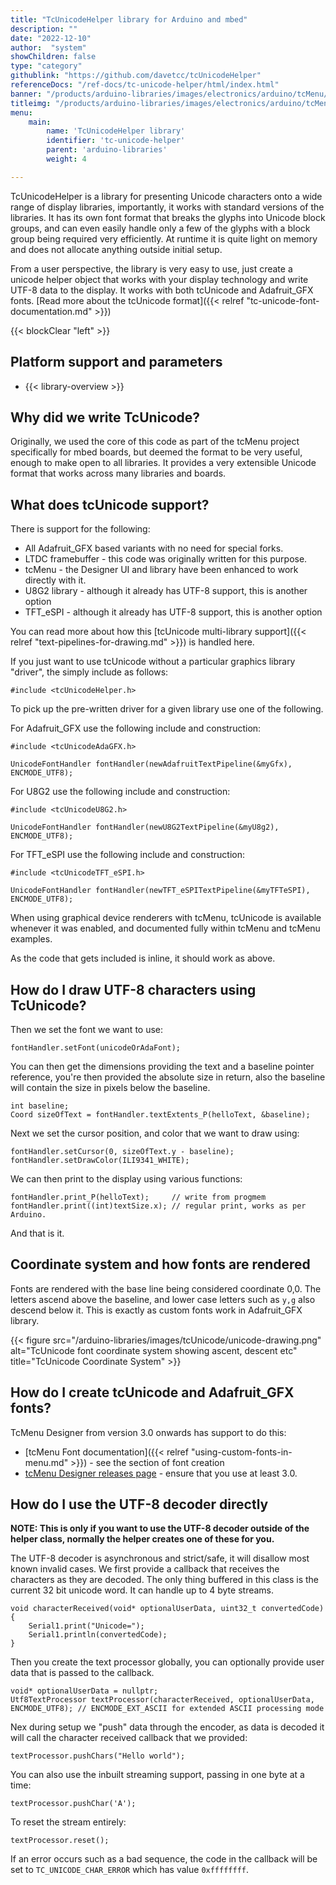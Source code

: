 ```yaml
---
title: "TcUnicodeHelper library for Arduino and mbed"
description: ""
date: "2022-12-10"
author:  "system"
showChildren: false
type: "category"
githublink: "https://github.com/davetcc/tcUnicodeHelper"
referenceDocs: "/ref-docs/tc-unicode-helper/html/index.html"
banner: "/products/arduino-libraries/images/electronics/arduino/tcMenu/unicode-font-editor-banner.jpg"
titleimg: "/products/arduino-libraries/images/electronics/arduino/tcMenu/unicode-font-editor-banner.jpg"
menu:
    main:
        name: 'TcUnicodeHelper library'
        identifier: 'tc-unicode-helper'
        parent: 'arduino-libraries'
        weight: 4

---
```


TcUnicodeHelper is a library for presenting Unicode characters onto a wide range of display libraries, importantly, it works with standard versions of the libraries. It has its own font format that breaks the glyphs into Unicode block groups, and can even easily handle only a few of the glyphs with a block group being required very efficiently. At runtime it is quite light on memory and does not allocate anything outside initial setup.

From a user perspective, the library is very easy to use, just create a unicode helper object that works with your display technology and write UTF-8 data to the display. It works with both tcUnicode and Adafruit_GFX fonts. [Read more about the tcUnicode format]({{< relref "tc-unicode-font-documentation.md" >}})

{{< blockClear "left" >}}

## Platform support and parameters

* {{< library-overview >}}


## Why did we write TcUnicode?

Originally, we used the core of this code as part of the tcMenu project specifically for mbed boards, but deemed the format to be very useful, enough to make open to all libraries. It provides a very extensible Unicode format that works across many libraries and boards.

## What does tcUnicode support?

There is support for the following:

* All Adafruit_GFX based variants with no need for special forks.
* LTDC framebuffer - this code was originally written for this purpose.
* tcMenu - the Designer UI and library have been enhanced to work directly with it.
* U8G2 library - although it already has UTF-8 support, this is another option
* TFT_eSPI - although it already has UTF-8 support, this is another option

You can read more about how this [tcUnicode multi-library support]({{< relref "text-pipelines-for-drawing.md" >}}) is handled here.

If you just want to use tcUnicode without a particular graphics library "driver", the simply include as follows:
    
    #include <tcUnicodeHelper.h>

To pick up the pre-written driver for a given library use one of the following.

For Adafruit_GFX use the following include and construction:

    #include <tcUnicodeAdaGFX.h>

    UnicodeFontHandler fontHandler(newAdafruitTextPipeline(&myGfx), ENCMODE_UTF8);

For U8G2 use the following include and construction:

    #include <tcUnicodeU8G2.h>

    UnicodeFontHandler fontHandler(newU8G2TextPipeline(&myU8g2), ENCMODE_UTF8);


For TFT_eSPI use the following include and construction:

    #include <tcUnicodeTFT_eSPI.h>

    UnicodeFontHandler fontHandler(newTFT_eSPITextPipeline(&myTFTeSPI), ENCMODE_UTF8);


When using graphical device renderers with tcMenu, tcUnicode is available whenever it was enabled, and documented fully within tcMenu and tcMenu examples.

As the code that gets included is inline, it should work as above.

## How do I draw UTF-8 characters using TcUnicode?

Then we set the font we want to use:    

    fontHandler.setFont(unicodeOrAdaFont);

You can then get the dimensions providing the text and a baseline pointer reference, you're then provided the absolute size in return, also the baseline will contain the size in pixels below the baseline.

    int baseline;
    Coord sizeOfText = fontHandler.textExtents_P(helloText, &baseline);

Next we set the cursor position, and color that we want to draw using:

    fontHandler.setCursor(0, sizeOfText.y - baseline);
    fontHandler.setDrawColor(ILI9341_WHITE);

We can then print to the display using various functions:

    fontHandler.print_P(helloText);     // write from progmem
    fontHandler.print((int)textSize.x); // regular print, works as per Arduino.

And that is it.

## Coordinate system and how fonts are rendered

Fonts are rendered with the base line being considered coordinate 0,0. The letters ascend above the baseline, and lower case letters such as `y,g` also descend below it. This is exactly as custom fonts work in Adafruit_GFX library.

{{< figure src="/arduino-libraries/images/tcUnicode/unicode-drawing.png" alt="TcUnicode font coordinate system showing ascent, descent etc" title="TcUnicode Coordinate System" >}}

## How do I create tcUnicode and Adafruit_GFX fonts?

TcMenu Designer from version 3.0 onwards has support to do this:

* [tcMenu Font documentation]({{< relref "using-custom-fonts-in-menu.md" >}}) - see the section of font creation
* [tcMenu Designer releases page](https://github.com/davetcc/tcMenu/releases) - ensure that you use at least 3.0.

## How do I use the UTF-8 decoder directly

**NOTE: This is only if you want to use the UTF-8 decoder outside of the helper class, normally the helper creates one of these for you.**

The UTF-8 decoder is asynchronous and strict/safe, it will disallow most known invalid cases. We first provide a callback that receives the characters as they are decoded. The only thing buffered in this class is the current 32 bit unicode word. It can handle up to 4 byte streams.

    void characterReceived(void* optionalUserData, uint32_t convertedCode) {
        Serial1.print("Unicode=");
        Serial1.println(convertedCode);
    }

Then you create the text processor globally, you can optionally provide user data that is passed to the callback. 

    void* optionalUserData = nullptr;
    Utf8TextProcessor textProcessor(characterReceived, optionalUserData, ENCMODE_UTF8); // ENCMODE_EXT_ASCII for extended ASCII processing mode

Nex during setup we "push" data through the encoder, as data is decoded it will call the character received callback that we provided:

    textProcessor.pushChars("Hello world");

You can also use the inbuilt streaming support, passing in one byte at a time:

    textProcessor.pushChar('A');

To reset the stream entirely:

    textProcessor.reset();

If an error occurs such as a bad sequence, the code in the callback will be set to `TC_UNICODE_CHAR_ERROR` which has value `0xffffffff`.

